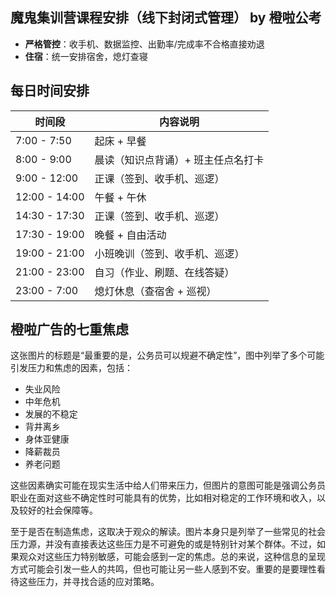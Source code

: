## 魔鬼集训营课程安排（线下封闭式管理） by 橙啦公考

- **严格管控**：收手机、数据监控、出勤率/完成率不合格直接劝退  
- **住宿**：统一安排宿舍，熄灯查寝

## 每日时间安排

| 时间段         | 内容说明                     |
|----------------|------------------------------|
| 7:00 - 7:50    | 起床 + 早餐                  |
| 8:00 - 9:00    | 晨读（知识点背诵）+ 班主任点名打卡 |
| 9:00 - 12:00   | 正课（签到、收手机、巡逻）   |
| 12:00 - 14:00  | 午餐 + 午休                  |
| 14:30 - 17:30  | 正课（签到、收手机、巡逻）   |
| 17:30 - 19:00  | 晚餐 + 自由活动              |
| 19:00 - 21:00  | 小班晚训（签到、收手机、巡逻）|
| 21:00 - 23:00  | 自习（作业、刷题、在线答疑） |
| 23:00 - 7:00   | 熄灯休息（查宿舍 + 巡视）    |

## 橙啦广告的七重焦虑

这张图片的标题是“最重要的是，公务员可以规避不确定性”，图中列举了多个可能引发压力和焦虑的因素，包括：

- 失业风险
- 中年危机
- 发展的不稳定
- 背井离乡
- 身体亚健康
- 降薪裁员
- 养老问题

这些因素确实可能在现实生活中给人们带来压力，但图片的意图可能是强调公务员职业在面对这些不确定性时可能具有的优势，比如相对稳定的工作环境和收入，以及较好的社会保障等。

至于是否在制造焦虑，这取决于观众的解读。图片本身只是列举了一些常见的社会压力源，并没有直接表达这些压力是不可避免的或是特别针对某个群体。不过，如果观众对这些压力特别敏感，可能会感到一定的焦虑。总的来说，这种信息的呈现方式可能会引发一些人的共鸣，但也可能让另一些人感到不安。重要的是要理性看待这些压力，并寻找合适的应对策略。
